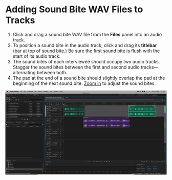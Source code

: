 # Adding Sound Bite WAV Files to Tracks

1. Click and drag a sound bite WAV file from the **Files** panel into an audio track. 
2. To position a sound bite in the audio track, click and drag its **titlebar** \(bar at top of sound bite.\) Be sure the first sound bite is flush with the start of its audio track.   
3. The sound bites of each interviewee should occupy two audio tracks. Stagger the sound bites between the first and second audio tracks—alternating between both.
4. The pad at the end of a sound bite should slightly overlap the pad at the beginning of the next sound bite. [Zoom in](../listening-and-logging/zooming-in-out.md) to adjust the sound bites.

![Adding sound bite WAV files to tracks.](../.gitbook/assets/adding-sound-bite-wav-files-to-tracks%20%281%29.png)

